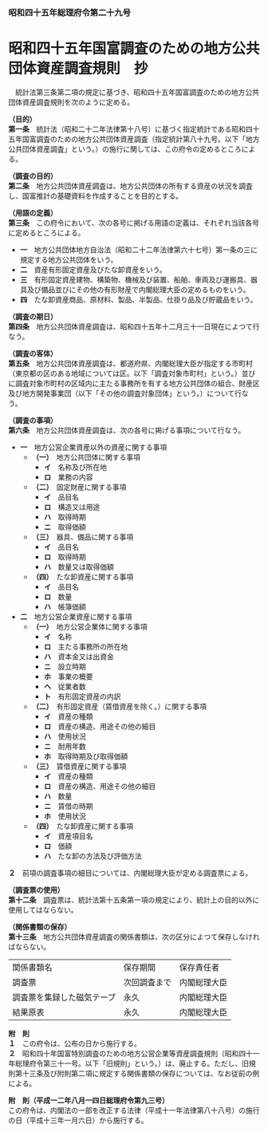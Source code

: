 ### 昭和四十五年総理府令第二十九号  
# 昭和四十五年国富調査のための地方公共団体資産調査規則　抄  
　統計法第三条第二項の規定に基づき、昭和四十五年国富調査のための地方公共団体資産調査規則を次のように定める。  
  
**（目的）**  
**第一条**　統計法（昭和二十二年法律第十八号）に基づく指定統計である昭和四十五年国富調査のための地方公共団体資産調査（指定統計第八十九号。以下「地方公共団体資産調査」という。）の施行に関しては、この府令の定めるところによる。  
  
**（調査の目的）**  
**第二条**　地方公共団体資産調査は、地方公共団体の所有する資産の状況を調査し、国富推計の基礎資料を作成することを目的とする。  
  
**（用語の定義）**  
**第三条**　この府令において、次の各号に掲げる用語の定義は、それぞれ当該各号に定めるところによる。  
* **一**　地方公共団体地方自治法（昭和二十二年法律第六十七号）第一条の三に規定する地方公共団体をいう。  
* **二**　資産有形固定資産及びたな卸資産をいう。  
* **三**　有形固定資産建物、構築物、機械及び装置、船舶、車両及び運搬具、器具及び備品並びにその他の有形財産で内閣総理大臣の定めるものをいう。  
* **四**　たな卸資産商品、原材料、製品、半製品、仕掛り品及び貯蔵品をいう。  
  
**（調査の期日）**  
**第四条**　地方公共団体資産調査は、昭和四十五年十二月三十一日現在によつて行なう。  
  
**（調査の客体）**  
**第五条**　地方公共団体資産調査は、都道府県、内閣総理大臣が指定する市町村（東京都の区のある地域については区。以下「調査対象市町村」という。）並びに調査対象市町村の区域内に主たる事務所を有する地方公共団体の組合、財産区及び地方開発事業団（以下「その他の調査対象団体」という。）について行なう。  
  
**（調査の事項）**  
**第六条**　地方公共団体資産調査は、次の各号に掲げる事項について行なう。  
* **一**　地方公営企業資産以外の資産に関する事項  
	* **（一）**　地方公共団体に関する事項  
		* **イ**　名称及び所在地  
		* **ロ**　業務の内容  
	* **（二）**　固定財産に関する事項  
		* **イ**　品目名  
		* **ロ**　構造又は用途  
		* **ハ**　取得時期  
		* **ニ**　取得価額  
	* **（三）**　器具、備品に関する事項  
		* **イ**　品目名  
		* **ロ**　取得時期  
		* **ハ**　数量又は取得価額  
	* **（四）**　たな卸資産に関する事項  
		* **イ**　品目名  
		* **ロ**　数量  
		* **ハ**　帳簿価額  
* **二**　地方公営企業資産に関する事項  
	* **（一）**　地方公営企業体に関する事項  
		* **イ**　名称  
		* **ロ**　主たる事務所の所在地  
		* **ハ**　資本金又は出資金  
		* **ニ**　設立時期  
		* **ホ**　事業の概要  
		* **ヘ**　従業者数  
		* **ト**　有形固定資産の内訳  
	* **（二）**　有形固定資産（賃借資産を除く。）に関する事項  
		* **イ**　資産の種類  
		* **ロ**　資産の構造、用途その他の細目  
		* **ハ**　使用状況  
		* **ニ**　耐用年数  
		* **ホ**　取得時期及び取得価額  
	* **（三）**　賃借資産に関する事項  
		* **イ**　資産の種類  
		* **ロ**　資産の構造、用途その他の細目  
		* **ハ**　数量  
		* **ニ**　賃借の時期  
		* **ホ**　使用状況  
	* **（四）**　たな卸資産に関する事項  
		* **イ**　資産項目名  
		* **ロ**　価額  
		* **ハ**　たな卸の方法及び評価方法  
  
**２**　前項の調査事項の細目については、内閣総理大臣が定める調査票による。  
  
**（調査票の使用）**  
**第十二条**　調査票は、統計法第十五条第一項の規定により、統計上の目的以外に使用してはならない。  
  
**（関係書類の保存）**  
**第十三条**　地方公共団体資産調査の関係書類は、次の区分によつて保存しなければならない。  

||||  
| --- | --- | --- |  
|関係書類名|保存期間|保存責任者|  
|調査票|次回調査まで|内閣総理大臣|  
|調査票を集録した磁気テープ|永久|内閣総理大臣|  
|結果原表|永久|内閣総理大臣|  
  
  
**附　則**  
**１**　この府令は、公布の日から施行する。  
**２**　昭和四十年国富特別調査のための地方公営企業等資産調査規則（昭和四十一年総理府令第三十一号。以下「旧規則」という。）は、廃止する。ただし、旧規則第十三条及び附則第二項に規定する関係書類の保存については、なお従前の例による。  
  
**附　則（平成一二年八月一四日総理府令第九三号）**  
この府令は、内閣法の一部を改正する法律（平成十一年法律第八十八号）の施行の日（平成十三年一月六日）から施行する。  
  

